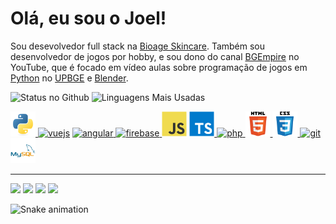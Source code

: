 # Olá, eu sou o Joel!

Sou desevolvedor full stack na [Bioage Skincare](https://bioage.com.br/). Também sou desenvolvedor de jogos por hobby, e sou dono do canal 
[BGEmpire](https://www.youtube.com/c/BGEmpire) no YouTube, que é focado em vídeo aulas sobre programação de jogos em [Python](https://www.python.org/) no 
[UPBGE](https://upbge.org) e [Blender](https://www.blender.org/).

![Status no Github](https://github-readme-stats.vercel.app/api?username=joelgomes1994&show_icons=true&theme=default) ![Linguagens Mais Usadas](https://github-readme-stats.vercel.app/api/top-langs/?username=joelgomes1994&layout=compact&theme=default)

<div style="display: inline_block">

<a href="https://www.python.org" target="_blank"> <img src="https://raw.githubusercontent.com/devicons/devicon/master/icons/python/python-original.svg" alt="python" width="40" height="40"/> </a>
<a href="https://vuejs.org/" target="_blank"> <img src="https://vuejs.org/images/logo.png" alt="vuejs" width="40" height="40"/></a>
<a href="https://angular.io" target="_blank"> <img src="https://angular.io/assets/images/logos/angular/angular.svg" alt="angular" width="40" height="40"/> </a>
<a href="https://firebase.google.com/" target="_blank"> <img src="https://avatars.githubusercontent.com/u/1335026" alt="firebase" width="40" height="40"/> </a>
<a href="https://developer.mozilla.org/en-US/docs/Web/JavaScript" target="_blank"> <img src="https://raw.githubusercontent.com/devicons/devicon/master/icons/javascript/javascript-original.svg" alt="javascript" width="40" height="40"/></a>
<a href="https://www.typescriptlang.org/" target="_blank"> <img src="https://raw.githubusercontent.com/devicons/devicon/master/icons/typescript/typescript-original.svg" alt="typescript" width="40" height="40"/> </a>
<a href="https://www.php.net/" target="_blank"> <img src="https://www.php.net/images/logos/php-logo.svg" alt="php" width="40" height="40"/> </a>
<a href="https://www.w3.org/html/" target="_blank"> <img src="https://raw.githubusercontent.com/devicons/devicon/master/icons/html5/html5-original-wordmark.svg" alt="html5" width="40" height="40"/> </a> 
<a href="https://www.w3schools.com/css/" target="_blank"> <img src="https://raw.githubusercontent.com/devicons/devicon/master/icons/css3/css3-original-wordmark.svg" alt="css3" width="40" height="40"/> </a>
<a href="https://git-scm.com/" target="_blank"> <img src="https://www.vectorlogo.zone/logos/git-scm/git-scm-icon.svg" alt="git" width="40" height="40"/> </a>
<a href="https://www.mysql.com/" target="_blank"> <img src="https://raw.githubusercontent.com/devicons/devicon/master/icons/mysql/mysql-original-wordmark.svg" alt="mysql" width="40" height="40"/> </a>

</div>
<hr>

[<img src="https://img.shields.io/badge/youtube-%23E60023.svg?&style=for-the-badge&logo=youtube&logoColor=white" />](https://www.youtube.com/channel/UCKwmu8yGrlTLzm3B0YljFqA)  [<img src = "https://img.shields.io/badge/instagram-%23E4405F.svg?&style=for-the-badge&logo=instagram&logoColor=white">](https://www.instagram.com/joelgomes1994/) [<img src="https://img.shields.io/badge/linkedin-%230077B5.svg?&style=for-the-badge&logo=linkedin&logoColor=white" />](https://www.linkedin.com/in/joelgomesdasilva/) [<img src="https://img.shields.io/badge/-email-2EC866?style=for-the-badge&logo=gmail&logoColor=white" />](mailto:joelgomes1994@hotmail.com)

![Snake animation](https://github.com/joelgomes1994/joelgomes1994/blob/output/github-contribution-grid-snake.svg)
